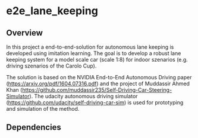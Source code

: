 # e2e_lane_keeping

## Overview

In this project a end-to-end-solution for autonomous lane keeping is developed using imitation learning.
The goal is to develop a robust lane keeping system for a model scale car (scale 1:8) for indoor szenarios (e.g. driving szenarios of the Carolo Cup).

The solution is based on the NVIDIA End-to-End Autonomous Driving paper (https://arxiv.org/pdf/1604.07316.pdf) and the project of Muddassir Ahmed Khan (https://github.com/muddassir235/Self-Driving-Car-Steering-Simulator).
The udacity autonomous driving simulator (https://github.com/udacity/self-driving-car-sim) is used for prototyping and simulation of the method. 

## Dependencies
